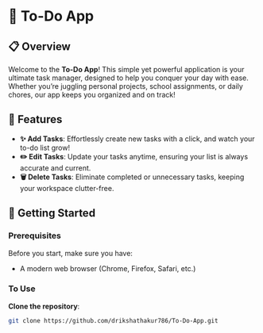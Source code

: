 # 📝 To-Do App

## 📋 Overview
Welcome to the **To-Do App**! This simple yet powerful application is your ultimate task manager, designed to help you conquer your day with ease. Whether you’re juggling personal projects, school assignments, or daily chores, our app keeps you organized and on track!

## 🎨 Features
- **✨ Add Tasks**: Effortlessly create new tasks with a click, and watch your to-do list grow!
- **✏️ Edit Tasks**: Update your tasks anytime, ensuring your list is always accurate and current.
- **🗑️ Delete Tasks**: Eliminate completed or unnecessary tasks, keeping your workspace clutter-free.

## 🚀 Getting Started
### Prerequisites
Before you start, make sure you have:
- A modern web browser (Chrome, Firefox, Safari, etc.)

### To Use
 **Clone the repository**:
   ```bash
   git clone https://github.com/drikshathakur786/To-Do-App.git
